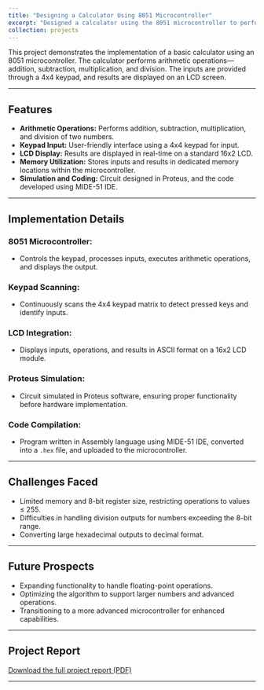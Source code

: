 ```yaml
---
title: "Designing a Calculator Using 8051 Microcontroller"
excerpt: "Designed a calculator using the 8051 microcontroller to perform real-time arithmetic operations with inputs via a keypad and output displayed on an LCD.<br/><img src='/images/Micro_CKT.jpeg'>"
collection: projects
---
```


This project demonstrates the implementation of a basic calculator using an 8051 microcontroller. The calculator performs arithmetic operations—addition, subtraction, multiplication, and division. The inputs are provided through a 4x4 keypad, and results are displayed on an LCD screen.  

---

## Features

- **Arithmetic Operations:** Performs addition, subtraction, multiplication, and division of two numbers.  
- **Keypad Input:** User-friendly interface using a 4x4 keypad for input.  
- **LCD Display:** Results are displayed in real-time on a standard 16x2 LCD.  
- **Memory Utilization:** Stores inputs and results in dedicated memory locations within the microcontroller.  
- **Simulation and Coding:** Circuit designed in Proteus, and the code developed using MIDE-51 IDE.  

---

## Implementation Details  

### **8051 Microcontroller:**  
- Controls the keypad, processes inputs, executes arithmetic operations, and displays the output.  

### **Keypad Scanning:**  
- Continuously scans the 4x4 keypad matrix to detect pressed keys and identify inputs.  

### **LCD Integration:**  
- Displays inputs, operations, and results in ASCII format on a 16x2 LCD module.  

### **Proteus Simulation:**  
- Circuit simulated in Proteus software, ensuring proper functionality before hardware implementation.  

### **Code Compilation:**  
- Program written in Assembly language using MIDE-51 IDE, converted into a `.hex` file, and uploaded to the microcontroller.  

---

## Challenges Faced  

- Limited memory and 8-bit register size, restricting operations to values ≤ 255.  
- Difficulties in handling division outputs for numbers exceeding the 8-bit range.  
- Converting large hexadecimal outputs to decimal format.  

---

## Future Prospects  

- Expanding functionality to handle floating-point operations.  
- Optimizing the algorithm to support larger numbers and advanced operations.  
- Transitioning to a more advanced microcontroller for enhanced capabilities.  

---

## Project Report  

[Download the full project report (PDF)](/files/Microcontroller_Project.pdf)  

---  
